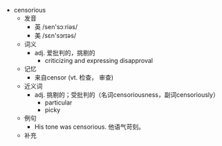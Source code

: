 - censorious
  - 发音
    - 英 /sen'sɔːriəs/
    - 美 /sɛn'sɔrɪəs/
  - 词义
    - adj. 爱批判的，挑剔的
      - criticizing and expressing disapproval
  - 记忆
    - 来自censor (vt. 检查， 审查)
  - 近义词
    - adj. 挑剔的；受批判的（名词censoriousness，副词censoriously）
      - particular
      - picky
  - 例句
    - His tone was censorious. 他语气苛刻。
  - 补充